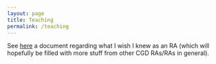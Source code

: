 ```yaml
---
layout: page
title: Teaching
permalink: /teaching
---
```


See [here](https://docs.google.com/document/d/1w1bafVAGdvp10_zIIMALa6AoUgd_BHj7vlo8jyb-myQ/edit?usp=drive_web&ouid=118002888871617873574) a document regarding what I wish I knew as an RA (which will hopefully be filled with more stuff from other CGD RAs/RAs in general).
